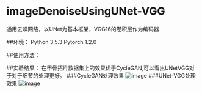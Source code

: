 # imageDenoiseUsingUNet-VGG
通用去噪网络，以UNet为基本框架，VGG16的卷积层作为编码器

##环境：
Python 3.5.3
Pytorch 1.2.0

##使用方法：


##实验结果：
在甲骨拓片数据集上的效果优于CycleGAN,可以看出UNetVGG对于对于细节的处理更好。
###CycleGAN处理效果
![image](https://github.com/libai-github/imageDenoiseUsingUNet-VGG/blob/master/resultOfCycleGAN.png)
###UNet-VGG处理效果
![image](https://github.com/libai-github/imageDenoiseUsingUNet-VGG/blob/master/resultOfUNet-VGG.png)

